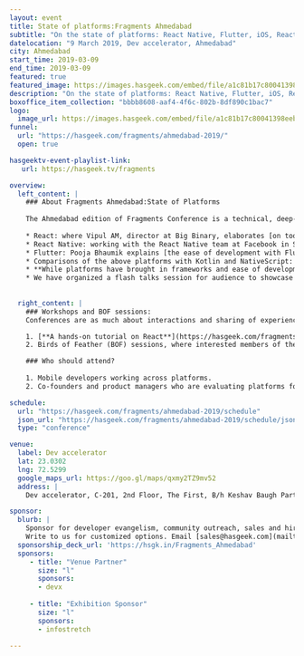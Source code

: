 ```yaml
---
layout: event
title: State of platforms:Fragments Ahmedabad
subtitle: "On the state of platforms: React Native, Flutter, iOS, React"
datelocation: "9 March 2019, Dev accelerator, Ahmedabad"
city: Ahmedabad
start_time: 2019-03-09
end_time: 2019-03-09
featured: true
featured_image: https://images.hasgeek.com/embed/file/a1c81b17c80041398eebb8c724324860
description: "On the state of platforms: React Native, Flutter, iOS, React"
boxoffice_item_collection: "bbbb8608-aaf4-4f6c-802b-8df890c1bac7"
logo:
  image_url: https://images.hasgeek.com/embed/file/a1c81b17c80041398eebb8c724324860
funnel:
  url: "https://hasgeek.com/fragments/ahmedabad-2019/"
  open: true

hasgeektv-event-playlist-link:
   url: https://hasgeek.tv/fragments

overview:
  left_content: |
    ### About Fragments Ahmedabad:State of Platforms
    
    The Ahmedabad edition of Fragments Conference is a technical, deep-dive conference, discussing:
    
    * React: where Vipul AM, director at Big Binary, elaborates [on tooling, resources and how to get started with React] (https://hasgeek.com/fragments/ahmedabad-2019/proposals/state-of-react-BDg5te9DaeahZN9kVaahRV)
    * React Native: working with the React Native team at Facebook in San Francisco, Parashuram explains [how you can build high quality applications with React Native](https://hasgeek.com/fragments/ahmedabad-2019/proposals/building-high-quality-mobile-apps-with-react-nativ-T4xVLyEQFFGKzgvNsdRuta)
    * Flutter: Pooja Bhaumik explains [the ease of development with Flutter in terms of reduced development times, ease of learning, and other technical features which make Flutter an attractive platform](https://hasgeek.com/fragments/ahmedabad-2019/proposals/flutter-a-nightmare-for-freelancers-jbAn8PKhyFgna44bvJ8fHf)
    * Comparisons of the above platforms with Kotlin and NativeScript: Arnav Gupta, known for his active involvement with the Android community, demonstrates [the pros and cons of different platforms by showing how he built an app using Kotlin, Flutter and NativeScript](https://hasgeek.com/fragments/ahmedabad-2019/proposals/what-i-learnt-by-building-the-exact-same-app-in-ko-NuZgd4bLfKkcck2yHEGRmg)
    * **While platforms have brought in frameworks and ease of development, at the heart of a good mobile app underlies sound engineering.** One such practice is that of end-to-end testing. Preeti Wadhwani argues about [the importance of E2E testing, in her talk at the conference](https://hasgeek.com/fragments/ahmedabad-2019/proposals/meet-my-new-friend-testing-Y5FuAn6jCmXDdyL7o72LtM)
    * We have organized a flash talks session for audience to showcase their open source work, and contribute to the above discussions. **See the full conference schedule [here](https://hasgeek.com/fragments/ahmedabad-2019/schedule)**
    
    
  right_content: |
    ### Workshops and BOF sessions:
    Conferences are as much about interactions and sharing of experiences, as they are about learning. Post-lunch, we have two tracks at Fragments Ahmedabad edition:

    1. [**A hands-on tutorial on React**](https://hasgeek.com/fragments/ahmedabad-2019/proposals/react-beginners-workshop-XgmZCjfvVLFYBAYotH8jeE)
    2. Birds of Feather (BOF) sessions, where interested members of the audience can join discussions on React Native, Flutter and NativeScript. [**See the schedule for more details**](https://hasgeek.com/fragments/ahmedabad-2019/schedule)

    ### Who should attend?
    
    1. Mobile developers working across platforms.
    2. Co-founders and product managers who are evaluating platforms for business and customer use cases.

schedule:
  url: "https://hasgeek.com/fragments/ahmedabad-2019/schedule"
  json_url: "https://hasgeek.com/fragments/ahmedabad-2019/schedule/json"
  type: "conference"

venue:
  label: Dev accelerator
  lat: 23.0302
  lng: 72.5299
  google_maps_url: https://goo.gl/maps/qxmy2TZ9mv52
  address: |
    Dev accelerator, C-201, 2nd Floor, The First, B/h Keshav Baugh Party Plot, Nr. Shivalik High-Street, Vastrapur, Ahmedabad-380015.

sponsor:
  blurb: |
    Sponsor for developer evangelism, community outreach, sales and hiring.
    Write to us for customized options. Email [sales@hasgeek.com](mailto:sales@hasgeek.com)
  sponsorship_deck_url: 'https://hsgk.in/Fragments_Ahmedabad'
  sponsors:
     - title: "Venue Partner"
       size: "l"
       sponsors:
       - devx
       
     - title: "Exhibition Sponsor"
       size: "l"
       sponsors:
       - infostretch

---
```

